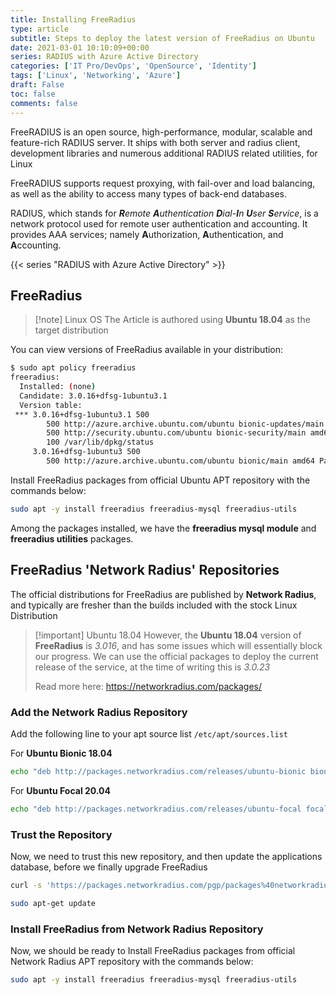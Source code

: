 ```yaml
---
title: Installing FreeRadius
type: article 
subtitle: Steps to deploy the latest version of FreeRadius on Ubuntu
date: 2021-03-01 10:10:09+00:00
series: RADIUS with Azure Active Directory
categories: ['IT Pro/DevOps', 'OpenSource', 'Identity']
tags: ['Linux', 'Networking', 'Azure']
draft: False
toc: false 
comments: false 
---
```



FreeRADIUS is an open source, high-performance, modular, scalable and feature-rich RADIUS server. It ships with both server and radius client, development libraries and numerous additional RADIUS related utilities, for Linux

FreeRADIUS supports request proxying, with fail-over and load balancing, as well as the ability to access many types of back-end databases.

RADIUS, which stands for ***R**emote **A**uthentication **D**ial-**I**n **U**ser **S**ervice*, is a network protocol used for remote user authentication and accounting. It provides AAA services; namely **A**uthorization, **A**uthentication, and **A**ccounting.

{{< series "RADIUS with Azure Active Directory" >}}

## FreeRadius

> [!note] Linux OS
> The Article is authored using **Ubuntu 18.04** as the target distribution
 
You can view versions of FreeRadius available in your distribution:

```bash
$ sudo apt policy freeradius
freeradius:
  Installed: (none)
  Candidate: 3.0.16+dfsg-1ubuntu3.1
  Version table:
 *** 3.0.16+dfsg-1ubuntu3.1 500
        500 http://azure.archive.ubuntu.com/ubuntu bionic-updates/main amd64 Packages
        500 http://security.ubuntu.com/ubuntu bionic-security/main amd64 Packages
        100 /var/lib/dpkg/status
     3.0.16+dfsg-1ubuntu3 500
        500 http://azure.archive.ubuntu.com/ubuntu bionic/main amd64 Packages
```

Install FreeRadius packages from official Ubuntu APT repository with the commands below:

```bash
sudo apt -y install freeradius freeradius-mysql freeradius-utils
```

Among the packages installed, we have the **freeradius mysql module** and **freeradius utilities** packages.

## FreeRadius 'Network Radius' Repositories

The official distributions for FreeRadius are published by **Network Radius**, and typically are fresher than the builds included with the stock Linux Distribution

> [!important] Ubuntu 18.04
> However, the **Ubuntu 18.04** version of **FreeRadius** is *3.016*, and has some issues which will essentially block our progress. We can use the official packages to deploy the current release of the service, at the time of writing this is *3.0.23*
> 
> Read more here: https://networkradius.com/packages/

### Add the **Network Radius** Repository
Add the following line to your apt source list `/etc/apt/sources.list`

For **Ubuntu Bionic 18.04**
```bash
echo "deb http://packages.networkradius.com/releases/ubuntu-bionic bionic main" | sudo tee /etc/apt/sources.list.d/networkradius.list > /dev/null
```

For **Ubuntu Focal 20.04**
```bash
echo "deb http://packages.networkradius.com/releases/ubuntu-focal focal main" | sudo tee /etc/apt/sources.list.d/networkradius.list > /dev/null
```

### Trust the Repository
Now, we need to trust this new repository, and then update the applications database, before we finally upgrade FreeRadius

```bash
curl -s 'https://packages.networkradius.com/pgp/packages%40networkradius.com' | sudo tee /etc/apt/trusted.gpg.d/packages.networkradius.com.asc > /dev/null

sudo apt-get update
```

### Install FreeRadius from **Network Radius** Repository

Now, we should be ready to Install FreeRadius packages from official Network Radius APT repository with the commands below:

```bash
sudo apt -y install freeradius freeradius-mysql freeradius-utils
```